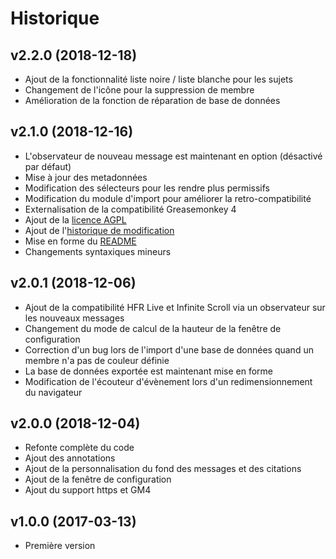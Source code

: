 
# Historique

## v2.2.0 (2018-12-18)

- Ajout de la fonctionnalité liste noire / liste blanche pour les sujets
- Changement de l'icône pour la suppression de membre
- Amélioration de la fonction de réparation de base de données

## v2.1.0 (2018-12-16)

- L'observateur de nouveau message est maintenant en option (désactivé par défaut)
- Mise à jour des metadonnées
- Modification des sélecteurs pour les rendre plus permissifs
- Modification du module d'import pour améliorer la retro-compatibilité
- Externalisation de la compatibilité Greasemonkey 4
- Ajout de la [licence AGPL](LICENSE)
- Ajout de l'[historique de modification](CHANGELOG.md)
- Mise en forme du [README](README.md)
- Changements syntaxiques mineurs

## v2.0.1 (2018-12-06)

- Ajout de la compatibilité HFR Live et Infinite Scroll via un observateur sur les nouveaux messages
- Changement du mode de calcul de la hauteur de la fenêtre de configuration
- Correction d'un bug lors de l'import d'une base de données quand un membre n'a pas de couleur définie
- La base de données exportée est maintenant mise en forme
- Modification de l'écouteur d'évènement lors d'un redimensionnement du navigateur

## v2.0.0 (2018-12-04)

- Refonte complète du code
- Ajout des annotations
- Ajout de la personnalisation du fond des messages et des citations
- Ajout de la fenêtre de configuration
- Ajout du support https et GM4

## v1.0.0 (2017-03-13)

- Première version
